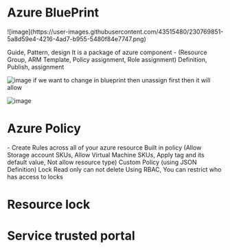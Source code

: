 
<h1> Azure BluePrint </h1>
![image](https://user-images.githubusercontent.com/43515480/230769851-5a8d59e4-4216-4ad7-b955-5480f84e7747.png)

Guide, Pattern, design 
It is a package of azure component - (Resource Group, ARM Template, Policy assignment, Role assignment)
Definition, Publish, assignment

![image](https://user-images.githubusercontent.com/43515480/230769786-fd63ded5-9f8f-40b8-b7ed-6150236b6a22.png)
if we want to change in blueprint then unassign first then it will allow

![image](https://user-images.githubusercontent.com/43515480/230769830-0bc5b501-d254-4781-b9a4-9ece67079003.png)


<h1> Azure Policy </h1>
    - Create Rules across all of your azure resource
    Built in policy
      (Allow Storage account SKUs, Allow Virtual Machine SKUs, Apply tag and its default value, Not allow resource type)
   Custom Policy (using JSON Definition)
   Lock
   Read only can not delete
   Using RBAC, You can restrict who has access to locks
<h1> Resource lock </h1>
<h1> Service trusted portal </h1>
